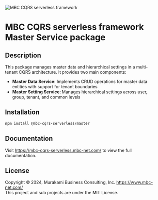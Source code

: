 ![MBC CQRS serverless framework](https://mbc-cqrs-serverless.mbc-net.com/img/mbc-cqrs-serverless.png)

# MBC CQRS serverless framework Master Service package

## Description

This package manages master data and hierarchical settings in a multi-tenant CQRS architecture. It provides two main components:

- **Master Data Service**: Implements CRUD operations for master data entities with support for tenant boundaries
- **Master Setting Service**: Manages hierarchical settings across user, group, tenant, and common levels

## Installation

```bash
npm install @mbc-cqrs-serverless/master
```

## Documentation

Visit https://mbc-cqrs-serverless.mbc-net.com/ to view the full documentation.

## License

Copyright &copy; 2024, Murakami Business Consulting, Inc. https://www.mbc-net.com/  
This project and sub projects are under the MIT License.
